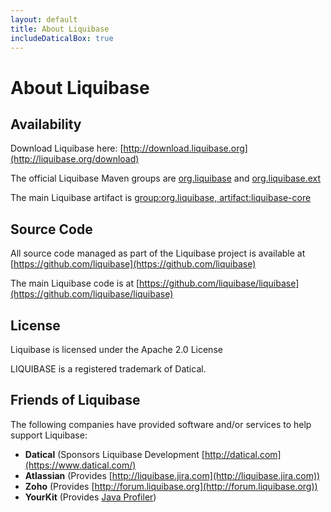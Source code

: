 ```yaml
---
layout: default
title: About Liquibase
includeDaticalBox: true
---
```


# About Liquibase #

## Availability ##

Download Liquibase here: [http://download.liquibase.org](http://liquibase.org/download)

The official Liquibase Maven groups are [org.liquibase](http://search.maven.org/#search%7Cga%7C1%7Cg%3A%22org.liquibase%22) and [org.liquibase.ext](http://search.maven.org/#search%7Cga%7C1%7Cg%3A%22org.liquibase.ext%22)

The main Liquibase artifact is [group:org.liquibase, artifact:liquibase-core](http://search.maven.org/#search%7Cga%7C1%7Ca%3A%22liquibase-core%22)

## Source Code ##

All source code managed as part of the Liquibase project is available at [https://github.com/liquibase](https://github.com/liquibase)

The main Liquibase code is at [https://github.com/liquibase/liquibase](https://github.com/liquibase/liquibase)

## License ##

Liquibase is licensed under the Apache 2.0 License

LIQUIBASE is a registered trademark of Datical.

## Friends of Liquibase ##

The following companies have provided software and/or services to help support Liquibase:

- **Datical** (Sponsors Liquibase Development [http://datical.com](https://www.datical.com/)
- **Atlassian** (Provides [http://liquibase.jira.com](http://liquibase.jira.com))
- **Zoho** (Provides [http://forum.liquibase.org](http://forum.liquibase.org))
- **YourKit** (Provides [Java Profiler](http://yourkit.com))
